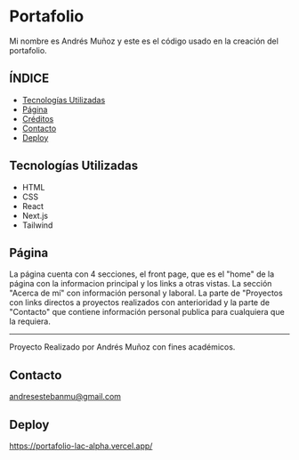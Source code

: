 
# Portafolio 


Mi nombre es Andrés Muñoz y este es el código usado en la creación del portafolio.

## **ÍNDICE**

* [Tecnologías Utilizadas](#tecnologías-utilizadas)
* [Página](#página)
* [Créditos](#créditos)
* [Contacto](#contacto)
* [Deploy](#deploy)

## Tecnologías Utilizadas

- HTML
- CSS
- React
- Next.js
- Tailwind

## Página

La página cuenta con 4 secciones, el front page, que es el "home" de la página con la informacion principal y los links a otras vistas. La sección "Acerca de mí" con información personal y laboral. La parte de "Proyectos con links directos a proyectos realizados con anterioridad y la parte de "Contacto" que contiene información personal publica para cualquiera que la requiera.





---

Proyecto Realizado por Andrés Muñoz con fines académicos.  


## Contacto

andresestebanmu@gmail.com  


## Deploy

https://portafolio-lac-alpha.vercel.app/
